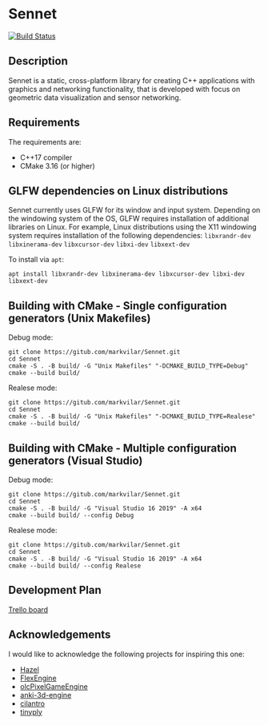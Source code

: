 # Sennet 
[![Build Status](https://travis-ci.com/markvilar/Sennet.svg?branch=master)](https://travis-ci.com/markvilar/Sennet)

## Description
Sennet is a static, cross-platform library for creating C++ applications 
with graphics and networking functionality, that is developed with focus on 
geometric data visualization and sensor networking.

## Requirements
The requirements are:
- C++17 compiler
- CMake 3.16 (or higher)

## GLFW dependencies on Linux distributions

Sennet currently uses GLFW for its window and input system. Depending on the
windowing system of the OS, GLFW requires installation of additional libraries
on Linux. For example, Linux distributions using the X11 windowing system
requires installation of the following dependencies: `libxrandr-dev` 
`libxinerama-dev` `libxcursor-dev` `libxi-dev` `libxext-dev`

To install via `apt`:
```
apt install libxrandr-dev libxinerama-dev libxcursor-dev libxi-dev libxext-dev
```

## Building with CMake - Single configuration generators (Unix Makefiles)

Debug mode:
```
git clone https://gitub.com/markvilar/Sennet.git
cd Sennet
cmake -S . -B build/ -G "Unix Makefiles" "-DCMAKE_BUILD_TYPE=Debug"
cmake --build build/
```

Realese mode:
```
git clone https://gitub.com/markvilar/Sennet.git
cd Sennet
cmake -S . -B build/ -G "Unix Makefiles" "-DCMAKE_BUILD_TYPE=Realese"
cmake --build build/
```

## Building with CMake - Multiple configuration generators (Visual Studio)

Debug mode:
```
git clone https://gitub.com/markvilar/Sennet.git
cd Sennet
cmake -S . -B build/ -G "Visual Studio 16 2019" -A x64
cmake --build build/ --config Debug
```

Realese mode:
```
git clone https://gitub.com/markvilar/Sennet.git
cd Sennet
cmake -S . -B build/ -G "Visual Studio 16 2019" -A x64
cmake --build build/ --config Realese
```

## Development Plan

[Trello board](https://trello.com/b/iZZPB2t0/sennet)

## Acknowledgements
I would like to acknowledge the following projects for inspiring this one:
- [Hazel](https://github.com/TheCherno/Hazel)
- [FlexEngine](https://github.com/ajweeks/FlexEngine)
- [olcPixelGameEngine](https://github.com/OneLoneCoder/olcPixelGameEngine)
- [anki-3d-engine](https://github.com/godlikepanos/anki-3d-engine)
- [cilantro](https://github.com/kzampog/cilantro)
- [tinyply](https://github.com/ddiakopoulos/tinyply)
